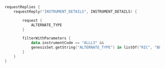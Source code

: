 <!--Below is an example of a **reqrep.kts** file where the single `requestReply` code block includes a `where` clause. You can find out more about `where` clauses on the [Basics](/develop/server-capabilities/snapshot-queries-request-server/#where-block) page. -->

```kotlin
requestReplies {
    requestReply("INSTRUMENT_DETAILS", INSTRUMENT_DETAILS) {

        request {
            ALTERNATE_TYPE
        }

        filterWithParameters {
            data.instrumentCode == "ALLL3" &&                         
            genesisSet.getString("ALTERNATE_TYPE") in listOf("RIC", "BLOOMBERG") 
        }
    }
}
```